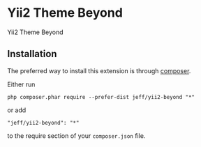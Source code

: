 Yii2 Theme Beyond
=================
Yii2 Theme Beyond

Installation
------------

The preferred way to install this extension is through [composer](http://getcomposer.org/download/).

Either run

```
php composer.phar require --prefer-dist jeff/yii2-beyond "*"
```

or add

```
"jeff/yii2-beyond": "*"
```

to the require section of your `composer.json` file.
